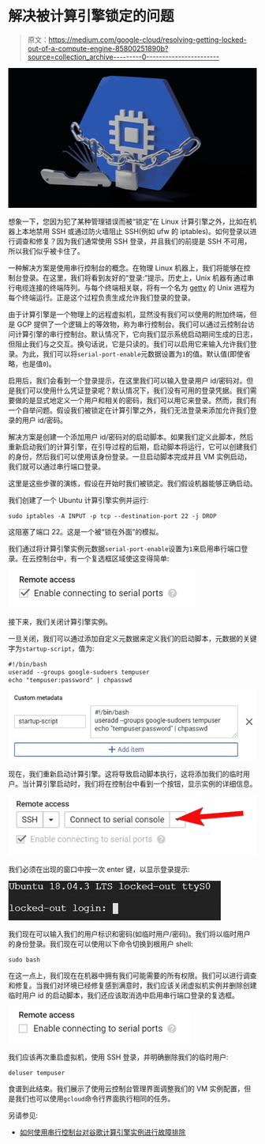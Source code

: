 # 解决被计算引擎锁定的问题

> 原文：<https://medium.com/google-cloud/resolving-getting-locked-out-of-a-compute-engine-85800251890b?source=collection_archive---------0----------------------->

![](img/1437d3a7f940f6f2810c80f5b06ba582.png)

想象一下，您因为犯了某种管理错误而被“锁定”在 Linux 计算引擎之外，比如在机器上本地禁用 SSH 或通过防火墙阻止 SSH(例如 ufw 的 iptables)。如何登录以进行调查和修复？因为我们通常使用 SSH 登录，并且我们的前提是 SSH 不可用，所以我们似乎被卡住了。

一种解决方案是使用串行控制台的概念。在物理 Linux 机器上，我们将能够在控制台登录。在这里，我们将看到友好的“登录:”提示。历史上，Unix 机器有通过串行电缆连接的终端阵列。与每个终端相关联，将有一个名为 [getty](https://en.wikipedia.org/wiki/Getty_(Unix)) 的 Unix 进程为每个终端运行。正是这个过程负责生成允许我们登录的登录。

由于计算引擎是一个物理上的远程虚拟机，显然没有我们可以使用的附加终端，但是 GCP 提供了一个逻辑上的等效物，称为串行控制台。我们可以通过云控制台访问计算引擎的串行控制台。默认情况下，它向我们显示系统启动期间生成的日志，但阻止我们与之交互。换句话说，它是只读的。我们可以启用它来输入允许我们登录。为此，我们可以将`serial-port-enable`元数据设置为`1`的值。默认值(即使省略，也是值`0`)。

启用后，我们会看到一个登录提示，在这里我们可以输入登录用户 id/密码对。但是我们可以使用什么凭证登录呢？默认情况下，我们没有可用的登录凭据。我们需要做的是显式地定义一个用户和相关的密码，我们可以用它来登录。然而，我们有一个自举问题。假设我们被锁定在计算引擎之外，我们无法登录来添加允许我们登录的用户 id/密码。

解决方案是创建一个添加用户 id/密码对的启动脚本。如果我们定义此脚本，然后重新启动我们的计算引擎，在引导过程的后期，启动脚本将运行，它可以创建我们的身份，然后我们可以使用该身份登录。一旦启动脚本完成并且 VM 实例启动，我们就可以通过串行端口登录。

这里是这些步骤的演练，假设在开始时我们被锁定。我们假设机器能够正确启动。

我们创建了一个 Ubuntu 计算引擎实例并运行:

```
sudo iptables -A INPUT -p tcp --destination-port 22 -j DROP
```

这阻塞了端口 22。这是一个被“锁在外面”的模拟。

我们通过将计算引擎实例元数据`serial-port-enable`设置为`1`来启用串行端口登录。在云控制台中，有一个复选框区域使这变得简单:

![](img/f9d9ab5a17c0f65959ae03ad6576e07f.png)

接下来，我们关闭计算引擎实例。

一旦关闭，我们可以通过添加自定义元数据来定义我们的启动脚本，元数据的关键字为`startup-script`，值为:

```
#!/bin/bash
useradd --groups google-sudoers tempuser
echo "tempuser:password" | chpasswd
```

![](img/38a1775e868dcbcca3314b791cecc94f.png)

现在，我们重新启动计算引擎。这将导致启动脚本执行，这将添加我们的临时用户。当计算引擎启动时，我们将在控制台中看到一个按钮，显示实例的详细信息。

![](img/f98d55b48a121452b6432946bfe9f91f.png)

我们必须在出现的窗口中按一次 enter 键，以显示登录提示:

![](img/614e85a5bffc4030ea8c75e86ddd08f8.png)

我们现在可以输入我们的用户标识和密码(如临时用户/密码)。我们将以临时用户的身份登录。我们现在可以使用以下命令切换到根用户 shell:

```
sudo bash
```

在这一点上，我们现在在机器中拥有我们可能需要的所有权限。我们可以进行调查和修复。当我们对环境已经修复感到满意时，我们应该关闭虚拟机实例并删除创建临时用户 id 的启动脚本，我们还应该取消选中启用串行端口登录的复选框。

![](img/dae82bf8c1c6f6476d757e6090cf752a.png)

我们应该再次重启虚拟机，使用 SSH 登录，并明确删除我们的临时用户:

```
deluser tempuser
```

食谱到此结束。我们展示了使用云控制台管理界面调整我们的 VM 实例配置，但是我们也可以使用`gcloud`命令行界面执行相同的任务。

另请参见:

*   [如何使用串行控制台对谷歌计算引擎实例进行故障排除](https://www.youtube.com/watch?v=GSksIUqBJPo)